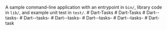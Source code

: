 A sample command-line application with an entrypoint in `bin/`, library code
in `lib/`, and example unit test in `test/`.
#   D a r t - T a s k s  
 #   D a r t - T a s k s  
 #   D a r t - - t a s k s -  
 #   D a r t - - t a s k s -  
 #   D a r t - - t a s k s -  
 #   D a r t - - t a s k s -  
 #   D a r t - - t a s k s -  
 #   D a r t - t a s k  
 